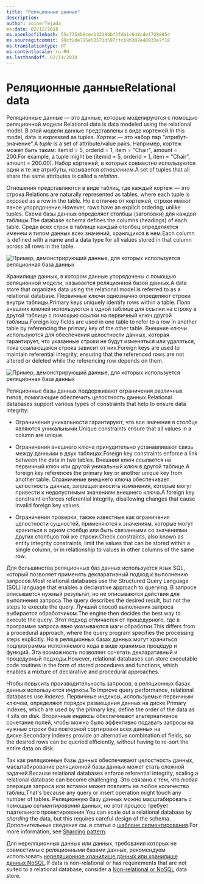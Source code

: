 ```yaml
---
title: "Реляционные данные"
description: 
author: zoinerTejada
ms:date: 02/12/2018
ms.openlocfilehash: 55c7354b8cec13318bbf3fda1c648cde17288854
ms.sourcegitcommit: 90cf2de795e50571d597cfcb9b302e48933e7f18
ms.translationtype: HT
ms.contentlocale: ru-RU
ms.lasthandoff: 02/14/2018
---
```

# <a name="relational-data"></a><span data-ttu-id="555fb-102">Реляционные данные</span><span class="sxs-lookup"><span data-stu-id="555fb-102">Relational data</span></span>

<span data-ttu-id="555fb-103">Реляционные данные — это данные, которые моделируются с помощью реляционной модели.</span><span class="sxs-lookup"><span data-stu-id="555fb-103">Relational data is data modeled using the relational model.</span></span> <span data-ttu-id="555fb-104">В этой модели данные представлены в виде кортежей.</span><span class="sxs-lookup"><span data-stu-id="555fb-104">In this model, data is expressed as tuples.</span></span> <span data-ttu-id="555fb-105">*Кортеж* — это набор пар "атрибут-значение".</span><span class="sxs-lookup"><span data-stu-id="555fb-105">A *tuple* is a set of attribute/value pairs.</span></span> <span data-ttu-id="555fb-106">Например, кортеж может быть таким: itemid = 5, orderid = 1, item = "Chair", amount = 200.</span><span class="sxs-lookup"><span data-stu-id="555fb-106">For example, a tuple might be (itemid = 5, orderid = 1, item = "Chair", amount = 200.00).</span></span> <span data-ttu-id="555fb-107">Набор кортежей, в которых совместно используются одни и те же атрибуты, называется *отношением*.</span><span class="sxs-lookup"><span data-stu-id="555fb-107">A set of tuples that all share the same attributes is called a *relation*.</span></span> 

<span data-ttu-id="555fb-108">Отношения представляются в виде таблиц, где каждый кортеж — это строка.</span><span class="sxs-lookup"><span data-stu-id="555fb-108">Relations are naturally represented as tables, where each tuple is exposed as a row in the table.</span></span> <span data-ttu-id="555fb-109">Но в отличие от кортежей, строки имеют явное упорядочение.</span><span class="sxs-lookup"><span data-stu-id="555fb-109">However, rows have an explicit ordering, unlike tuples.</span></span> <span data-ttu-id="555fb-110">Схема базы данных определяет столбцы (заголовки) для каждой таблицы.</span><span class="sxs-lookup"><span data-stu-id="555fb-110">The database schema defines the columns (headings) of each table.</span></span> <span data-ttu-id="555fb-111">Среди всех строк в таблице каждый столбец определяется именем и типом данных всех значений, хранящихся в нем.</span><span class="sxs-lookup"><span data-stu-id="555fb-111">Each column is defined with a name and a data type for all values stored in that column across all rows in the table.</span></span>

![Пример, демонстрирующий данные, для которых используется реляционная база данных](./images/example-relational.png)

<span data-ttu-id="555fb-113">Хранилище данных, в котором данные упорядочены с помощью реляционной модели, называется реляционной базой данных.</span><span class="sxs-lookup"><span data-stu-id="555fb-113">A data store that organizes data using the relational model is referred to as a relational database.</span></span> <span data-ttu-id="555fb-114">Первичные ключи однозначно определяют строки внутри таблицы.</span><span class="sxs-lookup"><span data-stu-id="555fb-114">Primary keys uniquely identify rows within a table.</span></span> <span data-ttu-id="555fb-115">Поля внешних ключей используются в одной таблице для ссылки на строку в другой таблице с помощью ссылки на первичный ключ другой таблицы.</span><span class="sxs-lookup"><span data-stu-id="555fb-115">Foreign key fields are used in one table to refer to a row in another table by referencing the primary key of the other table.</span></span> <span data-ttu-id="555fb-116">Внешние ключи используются для обеспечения целостности данных, которая гарантирует, что указанные строки не будут изменяться или удаляться, пока ссылающаяся строка зависит от них.</span><span class="sxs-lookup"><span data-stu-id="555fb-116">Foreign keys are used to maintain referential integrity, ensuring that the referenced rows are not altered or deleted while the referencing row depends on them.</span></span> 

![Пример, демонстрирующий данные, для которых используется реляционная база данных](./images/example-relational2.png)

<span data-ttu-id="555fb-118">Реляционные базы данных поддерживают ограничения различных типов, помогающие обеспечить целостность данных.</span><span class="sxs-lookup"><span data-stu-id="555fb-118">Relational databases support various types of constraints that help to ensure data integrity:</span></span>

- <span data-ttu-id="555fb-119">Ограничения уникальности гарантируют, что все значения в столбце являются уникальными.</span><span class="sxs-lookup"><span data-stu-id="555fb-119">Unique constraints ensure that all values in a column are unique.</span></span> 

- <span data-ttu-id="555fb-120">Ограничения внешнего ключа принудительно устанавливают связь между данными в двух таблицах.</span><span class="sxs-lookup"><span data-stu-id="555fb-120">Foreign key constraints enforce a link between the data in two tables.</span></span> <span data-ttu-id="555fb-121">Внешний ключ ссылается на первичный ключ или другой уникальный ключ в другой таблице.</span><span class="sxs-lookup"><span data-stu-id="555fb-121">A foreign key references the primary key or another unique key from another table.</span></span> <span data-ttu-id="555fb-122">Ограничение внешнего ключа обеспечивает целостность данных, запрещая вносить изменения, которые могут привести к недопустимым значениям внешнего ключа.</span><span class="sxs-lookup"><span data-stu-id="555fb-122">A foreign key constraint enforces referential integrity, disallowing changes that cause invalid foreign key values.</span></span>

- <span data-ttu-id="555fb-123">Ограничения проверки, также известные как ограничения целостности сущностей, применяются к значениям, которые могут храниться в одном столбце или быть связанными со значениями других столбцов той же строки.</span><span class="sxs-lookup"><span data-stu-id="555fb-123">Check constraints, also known as entity integrity constraints, limit the values that can be stored within a single column, or in relationship to values in other columns of the same row.</span></span> 

<span data-ttu-id="555fb-124">Для большинства реляционных баз данных используется язык SQL, который позволяет применять декларативный подход к выполнению запросов.</span><span class="sxs-lookup"><span data-stu-id="555fb-124">Most relational databases use the Structured Query Language (SQL) language that enables a declarative approach to querying.</span></span> <span data-ttu-id="555fb-125">В запросе описывается нужный результат, но не описываются действия для выполнения запроса.</span><span class="sxs-lookup"><span data-stu-id="555fb-125">The query describes the desired result, but not the steps to execute the query.</span></span> <span data-ttu-id="555fb-126">Лучший способ выполнения запроса выбирается обработчиком.</span><span class="sxs-lookup"><span data-stu-id="555fb-126">The engine then decides the best way to execute the query.</span></span> <span data-ttu-id="555fb-127">Этот подход отличается от процедурного, где в программе запроса явно указываются шаги обработки.</span><span class="sxs-lookup"><span data-stu-id="555fb-127">This differs from a procedural approach, where the query program specifies the processing steps explicitly.</span></span> <span data-ttu-id="555fb-128">Но в реляционных базах данных могут храниться подпрограммы исполняемого кода в виде хранимых процедур и функций. Эта возможность позволяет сочетать декларативный и процедурный подходы.</span><span class="sxs-lookup"><span data-stu-id="555fb-128">However, relational databases can store executable code routines in the form of stored procedures and functions, which enables a mixture of declarative and procedural approaches.</span></span>

<span data-ttu-id="555fb-129">Чтобы повысить производительность запросов, в реляционных базах данных используются *индексы*.</span><span class="sxs-lookup"><span data-stu-id="555fb-129">To improve query performance, relational databases use *indexes*.</span></span> <span data-ttu-id="555fb-130">Первичные индексы, используемые первичным ключом, определяют порядок размещения данных на диске.</span><span class="sxs-lookup"><span data-stu-id="555fb-130">Primary indexes, which are used by the primary key, define the order of the data as it sits on disk.</span></span> <span data-ttu-id="555fb-131">Вторичные индексы обеспечивают альтернативное сочетание полей, чтобы можно было эффективно подавать запросы на нужные строки без повторной сортировки всех данных на диске.</span><span class="sxs-lookup"><span data-stu-id="555fb-131">Secondary indexes provide an alternative combination of fields, so the desired rows can be queried efficiently, without having to re-sort the entire data on disk.</span></span>

<span data-ttu-id="555fb-132">Так как реляционные базы данных обеспечивают целостность данных, масштабирование реляционной базы данных может стать сложной задачей.</span><span class="sxs-lookup"><span data-stu-id="555fb-132">Because relational databases enforce referential integrity, scaling a relational database can become challenging.</span></span> <span data-ttu-id="555fb-133">Это связано с тем, что любая операция запроса или вставки может повлиять на любое количество таблиц.</span><span class="sxs-lookup"><span data-stu-id="555fb-133">That's because any query or insert operation might touch any number of tables.</span></span> <span data-ttu-id="555fb-134">Реляционную базу данных можно масштабировать с помощью *сегментирования* данных, но этот процесс требует тщательного проектирования.</span><span class="sxs-lookup"><span data-stu-id="555fb-134">You can scale out a relational database by *sharding* the data, but this requires careful design of the schema.</span></span> <span data-ttu-id="555fb-135">Дополнительные сведения см. в статье о [шаблоне сегментирования](../../patterns/sharding.md).</span><span class="sxs-lookup"><span data-stu-id="555fb-135">For more information, see [Sharding pattern](../../patterns/sharding.md).</span></span>

<span data-ttu-id="555fb-136">Для нереляционных данных или данных, требования которых не совместимы с реляционными базами данных, рекомендуем использовать [нереляционное хранилище данных или хранилище данных NoSQL](./non-relational-data.md).</span><span class="sxs-lookup"><span data-stu-id="555fb-136">If data is non-relational or has requirements that are not suited to a relational database, consider a [Non-relational or NoSQL](./non-relational-data.md) data store.</span></span>
